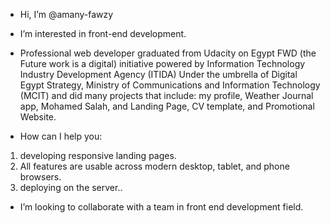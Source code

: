 - Hi, I’m @amany-fawzy
- I’m interested in front-end development.
- Professional web developer graduated from Udacity on Egypt FWD (the Future work is a digital) initiative powered by Information Technology Industry Development Agency (ITIDA) Under the umbrella of Digital Egypt Strategy, Ministry of Communications and Information Technology (MCIT) and did many projects that include: my profile, Weather Journal app, Mohamed Salah, and Landing Page, CV template, and Promotional Website.

- How can I help you:
1.  developing responsive landing pages.
1.  All features are usable across modern desktop, tablet, and phone browsers.
1. deploying on the server..
- I’m looking to collaborate with a team in  front end development field.


<!---
amany-fawzy/amany-fawzy is a ✨ special ✨ repository because its `README.md` (this file) appears on your GitHub profile.
You can click the Preview link to take a look at your changes.
--->

